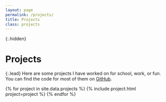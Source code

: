 ```yaml
---
layout: page
permalink: /projects/
title: Projects
class: projects
---
```


{:.hidden}
# Projects

{:.lead}
Here are some projects I have worked on for school, work, or fun. You can find the code for most of them on [GitHub](https://github.com/frankelavsky).

<div class="grid">
  {% for project in site.data.projects %}
    {% include project.html project=project %}
  {% endfor %}
</div>

